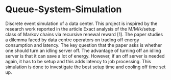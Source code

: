# Queue-System-Simulation

Discrete event simulation of a data center. This project is inspired by the research work reported in the article Exact analysis of the M/M/k/setup class of Markov chains via recursive renewal reward [1]. The paper studies a dilemma faced by data centre operators on trading off energy consumption and latency. The key question that the paper asks is whether one should turn an idling server off. The advantage of turning off an idling server is that it can save a lot of energy. However, if an off server is needed again, it has to be setup and this adds latency to job processing. This simulation is done to investigate the best setup time and cooling off time set up.
